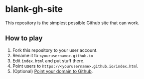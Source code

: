 # blank-gh-site

This repository is the simplest possible Github site that can work.

## How to play

1. Fork this repository to your user account.
2. Rename it to `<yourusername>.github.io`
3. Edit `index.html` and put stuff there.
4. Point users to `https://<yourusername>.github.io/index.html`
5. (Optional) [Point your domain to Github](https://help.github.com/articles/using-a-custom-domain-with-github-pages/).

